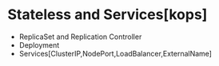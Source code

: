 # Stateless and Services[kops]
- ReplicaSet and Replication Controller
- Deployment
- Services[ClusterIP,NodePort,LoadBalancer,ExternalName]